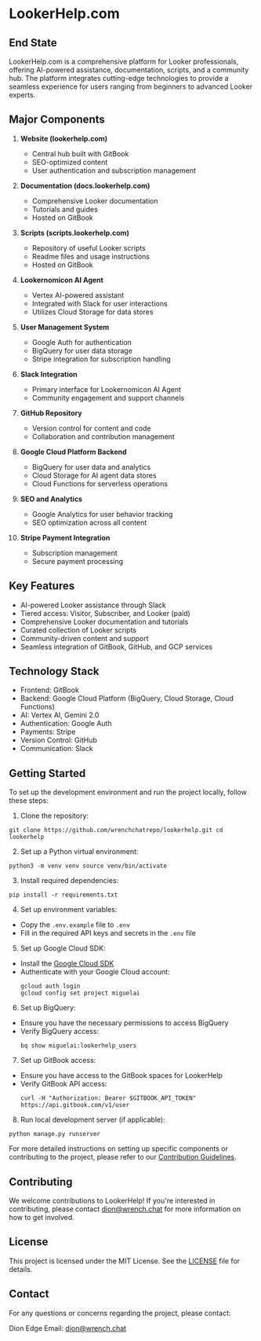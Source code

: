 # LookerHelp.com

## End State

LookerHelp.com is a comprehensive platform for Looker professionals, offering AI-powered assistance, documentation, scripts, and a community hub. The platform integrates cutting-edge technologies to provide a seamless experience for users ranging from beginners to advanced Looker experts.

## Major Components

1. **Website (lookerhelp.com)**
   - Central hub built with GitBook
   - SEO-optimized content
   - User authentication and subscription management

2. **Documentation (docs.lookerhelp.com)**
   - Comprehensive Looker documentation
   - Tutorials and guides
   - Hosted on GitBook

3. **Scripts (scripts.lookerhelp.com)**
   - Repository of useful Looker scripts
   - Readme files and usage instructions
   - Hosted on GitBook

4. **Lookernomicon AI Agent**
   - Vertex AI-powered assistant
   - Integrated with Slack for user interactions
   - Utilizes Cloud Storage for data stores

5. **User Management System**
   - Google Auth for authentication
   - BigQuery for user data storage
   - Stripe integration for subscription handling

6. **Slack Integration**
   - Primary interface for Lookernomicon AI Agent
   - Community engagement and support channels

7. **GitHub Repository**
   - Version control for content and code
   - Collaboration and contribution management

8. **Google Cloud Platform Backend**
   - BigQuery for user data and analytics
   - Cloud Storage for AI agent data stores
   - Cloud Functions for serverless operations

9. **SEO and Analytics**
   - Google Analytics for user behavior tracking
   - SEO optimization across all content

10. **Stripe Payment Integration**
    - Subscription management
    - Secure payment processing

## Key Features

- AI-powered Looker assistance through Slack
- Tiered access: Visitor, Subscriber, and Looker (paid)
- Comprehensive Looker documentation and tutorials
- Curated collection of Looker scripts
- Community-driven content and support
- Seamless integration of GitBook, GitHub, and GCP services

## Technology Stack

- Frontend: GitBook
- Backend: Google Cloud Platform (BigQuery, Cloud Storage, Cloud Functions)
- AI: Vertex AI, Gemini 2.0
- Authentication: Google Auth
- Payments: Stripe
- Version Control: GitHub
- Communication: Slack

## Getting Started

To set up the development environment and run the project locally, follow these steps:

1. Clone the repository:
```
git clone https://github.com/wrenchchatrepo/lookerhelp.git cd lookerhelp
```

2. Set up a Python virtual environment:
```
python3 -m venv venv source venv/bin/activate
```

3. Install required dependencies:
```
pip install -r requirements.txt
```

4. Set up environment variables:
- Copy the `.env.example` file to `.env`
- Fill in the required API keys and secrets in the `.env` file

5. Set up Google Cloud SDK:
- Install the [Google Cloud SDK](https://cloud.google.com/sdk/docs/install)
- Authenticate with your Google Cloud account:
  ```
  gcloud auth login
  gcloud config set project miguelai
  ```

6. Set up BigQuery:
- Ensure you have the necessary permissions to access BigQuery
- Verify BigQuery access:
  ```
  bq show miguelai:lookerhelp_users
  ```

7. Set up GitBook access:
- Ensure you have access to the GitBook spaces for LookerHelp
- Verify GitBook API access:
  ```
  curl -H "Authorization: Bearer $GITBOOK_API_TOKEN" https://api.gitbook.com/v1/user
  ```

8. Run local development server (if applicable):
```
python manage.py runserver
````

For more detailed instructions on setting up specific components or contributing to the project, please refer to our [Contribution Guidelines](CONTRIBUTING.md).

## Contributing

We welcome contributions to LookerHelp! If you're interested in contributing, please contact dion@wrench.chat for more information on how to get involved.

## License

This project is licensed under the MIT License. See the [LICENSE](LICENSE) file for details.

## Contact

For any questions or concerns regarding the project, please contact:

Dion Edge
Email: dion@wrench.chat

